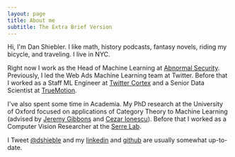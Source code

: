```yaml
---
layout: page
title: About me
subtitle: The Extra Brief Version
---
```

<script>
  (function(i,s,o,g,r,a,m){i['GoogleAnalyticsObject']=r;i[r]=i[r]||function(){
  (i[r].q=i[r].q||[]).push(arguments)},i[r].l=1*new Date();a=s.createElement(o),
  m=s.getElementsByTagName(o)[0];a.async=1;a.src=g;m.parentNode.insertBefore(a,m)
  })(window,document,'script','https://www.google-analytics.com/analytics.js','ga');

  ga('create', 'UA-82391879-1', 'auto');
  ga('send', 'pageview');

</script>
Hi, I'm Dan Shiebler. I like math, history podcasts, fantasy novels, riding my bicycle, and traveling. I live in NYC.

Right now I work as the Head of Machine Learning at [Abnormal Security](https://abnormalsecurity.com/). Previously, I led the Web Ads Machine Learning team at Twitter. Before that I worked as a Staff ML Engineer at [Twitter Cortex](https://cortex.twitter.com/) and a Senior Data Scientist at [TrueMotion](https://gotruemotion.com/).

I've also spent some time in Academia. My PhD research at the University of Oxford focused on applications of Category Theory to Machine Learning (advised by [Jeremy Gibbons](https://www.cs.ox.ac.uk/people/jeremy.gibbons/) and [Cezar Ionescu](https://www.th-deg.de/en/Cezar-Ionescu-Fakult%C3%A4t%20Angewandte%20Informatik-Professoren/-innen-1975)). Before that I worked as a Computer Vision Researcher at the [Serre Lab](http://serre-lab.clps.brown.edu/).

I Tweet [@dshieble](https://twitter.com/dshieble) and my [linkedin](https://www.linkedin.com/in/dan-shiebler-10219b42/) and [github](https://github.com/dshieble) are usually somewhat up-to-date.